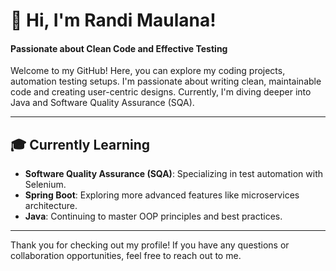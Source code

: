 # 👋 Hi, I'm Randi Maulana!

#### Passionate about Clean Code and Effective Testing

Welcome to my GitHub! Here, you can explore my coding projects, automation testing setups. I'm passionate about writing clean, maintainable code and creating user-centric designs. Currently, I'm diving deeper into Java and Software Quality Assurance (SQA).

---

## 🎓 Currently Learning

- **Software Quality Assurance (SQA)**: Specializing in test automation with Selenium.
- **Spring Boot**: Exploring more advanced features like microservices architecture.
- **Java**: Continuing to master OOP principles and best practices.

---

Thank you for checking out my profile! If you have any questions or collaboration opportunities, feel free to reach out to me.
